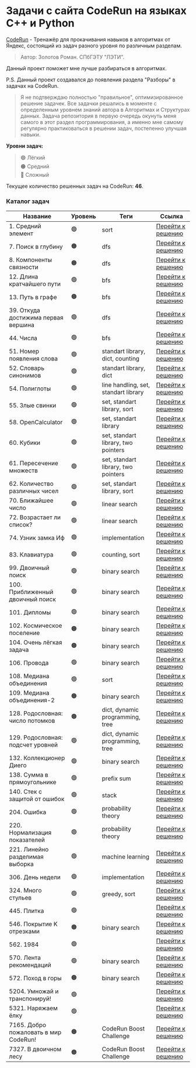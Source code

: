 # Задачи с сайта CodeRun на языках C++ и Python

<a href="https://coderun.yandex.ru/">CodeRun</a> - Тренажёр для прокачивания навыков в алгоритмах от Яндекс, состоящий из задач разного уровня по различным разделам. 

>Автор: Золотов Роман. СПбГЭТУ "ЛЭТИ".

Данный проект поможет мне лучше разбираться в алгоритмах. 

P.S. Данный проект создавался до появления раздела "Разборы" в задачах на CodeRun.

>Я не подтверждаю полностью "правильное", оптимизированное решение задачек. Все задачки решались в моменте с определенным уровнем знаний автора в Алгоритмах и Структурах данных.
>Задача репозитория в первую очередь окунуть меня самого в этот раздел программирования, а именно мне самому регулярно практиковаться в решении задач, постепенно улучшая навыки. 

**Уровни задач:** <br>
>🟢 Лёгкий <br>
>🟠 Средний <br>
>🔴 Сложный <br>

Текущее количество решенных задач на CodeRun: **46**.

### Каталог задач

| Название                                  | Уровень  | Теги                   | Ссылка                 |
|-------------------------------------------|----------|------------------------|------------------------|
| 1. Средний элемент                        | 🟢      | sort                   | <a href="https://github.com/neuezeldaa/Algorithms_CodeRun/blob/main/solution/1.cpp">Перейти к решению</a> |
| 7. Поиск в глубину                        | 🟠      | dfs                    | <a href="https://github.com/neuezeldaa/Algorithms_CodeRun/blob/main/solution/7.cpp">Перейти к решению</a> |
| 8. Компоненты связности                   | 🟠      | dfs                    | <a href="https://github.com/neuezeldaa/Algorithms_CodeRun/blob/main/solution/8.cpp">Перейти к решению</a> |
| 12. Длина кратчайшего пути                | 🟢      | bfs                    | <a href="https://github.com/neuezeldaa/Algorithms_CodeRun/blob/main/solution/12.cpp">Перейти к решению</a> |
| 13. Путь в графе                          | 🟠      | bfs                    | <a href="https://github.com/neuezeldaa/Algorithms_CodeRun/blob/main/solution/13.cpp">Перейти к решению</a> |
| 39. Откуда достижима первая вершина       | 🟢      | dfs                    | <a href="https://github.com/neuezeldaa/Algorithms_CodeRun/blob/main/solution/39.cpp">Перейти к решению</a> |
| 44. Числа                                 | 🟢      | bfs                    | <a href="https://github.com/neuezeldaa/Algorithms_CodeRun/blob/main/solution/44.cpp">Перейти к решению</a> |
| 51. Номер появления слова                 | 🟢      | standart library, dict, counting   | <a href="https://github.com/neuezeldaa/Algorithms_CodeRun/blob/main/solution/51.cpp">Перейти к решению</a> |
| 52. Словарь синонимов                     | 🟢      | standart library, dict | <a href="https://github.com/neuezeldaa/Algorithms_CodeRun/blob/main/solution/52.cpp">Перейти к решению</a> |
| 54. Полиглоты                             | 🟢      | line handling, set, standart library| <a href="https://github.com/neuezeldaa/Algorithms_CodeRun/blob/main/solution/54.cpp">Перейти к решению</a> |
| 55. Злые свинки                           | 🟢      | set, standart library, sort| <a href="https://github.com/neuezeldaa/Algorithms_CodeRun/blob/main/solution/55.cpp">Перейти к решению</a> |
| 58. OpenCalculator                        | 🟢      | set, standart library| <a href="https://github.com/neuezeldaa/Algorithms_CodeRun/blob/main/solution/58.cpp">Перейти к решению</a> |
| 60. Кубики                                | 🟢      | set, standart library, two pointers| <a href="https://github.com/neuezeldaa/Algorithms_CodeRun/blob/main/solution/60.cpp">Перейти к решению</a> |
| 61. Пересечение множеств                  | 🟢      | set, standart library, two pointers| <a href="https://github.com/neuezeldaa/Algorithms_CodeRun/blob/main/solution/61.cpp">Перейти к решению</a> |
| 62. Количество различных чисел            | 🟢      | set, standart library, sort| <a href="https://github.com/neuezeldaa/Algorithms_CodeRun/blob/main/solution/62.cpp">Перейти к решению</a> |
| 70. Ближайшее число                       | 🟢      | linear search | <a href="https://github.com/neuezeldaa/Algorithms_CodeRun/blob/main/solution/70.cpp">Перейти к решению</a> |
| 72. Возрастает ли список?                 | 🟢      | linear search | <a href="https://github.com/neuezeldaa/Algorithms_CodeRun/blob/main/solution/72.cpp">Перейти к решению</a> |
| 74. Узник замка Иф                        | 🟢      | implementation | <a href="https://github.com/neuezeldaa/Algorithms_CodeRun/blob/main/solution/74.cpp">Перейти к решению</a> |
| 83. Клавиатура                            | 🟢      | counting, sort | <a href="https://github.com/neuezeldaa/Algorithms_CodeRun/blob/main/solution/83.cpp">Перейти к решению</a> |
| 99. Двоичный поиск                        | 🟢      | binary search | <a href="https://github.com/neuezeldaa/Algorithms_CodeRun/blob/main/solution/99.cpp">Перейти к решению</a> |
| 100. Приближенный двоичный поиск          | 🟢      | binary search | <a href="https://github.com/neuezeldaa/Algorithms_CodeRun/blob/main/solution/100.cpp">Перейти к решению</a> |
| 101. Дипломы                              | 🟢      | binary search | <a href="https://github.com/neuezeldaa/Algorithms_CodeRun/blob/main/solution/101.cpp">Перейти к решению</a> |
| 102. Космическое поселение                | 🟠      | binary search | <a href="https://github.com/neuezeldaa/Algorithms_CodeRun/blob/main/solution/102.cpp">Перейти к решению</a> |
| 104. Очень лёгкая задача                  | 🟠      | binary search | <a href="https://github.com/neuezeldaa/Algorithms_CodeRun/blob/main/solution/104.cpp">Перейти к решению</a> |
| 106. Провода                              | 🟢      | binary search | <a href="https://github.com/neuezeldaa/Algorithms_CodeRun/blob/main/solution/106.cpp">Перейти к решению</a> |
| 108. Медиана объединения                  | 🟢      | sort | <a href="https://github.com/neuezeldaa/Algorithms_CodeRun/blob/main/solution/108.cpp">Перейти к решению</a> |
| 109. Медиана объединения-2                | 🟠      | binary search | <a href="https://github.com/neuezeldaa/Algorithms_CodeRun/blob/main/solution/109.cpp">Перейти к решению</a> |
| 128. Родословная: число потомков          | 🟠      | dict, dynamic programming, tree | <a href="https://github.com/neuezeldaa/Algorithms_CodeRun/blob/main/solution/128.cpp">Перейти к решению</a> |
| 129. Родословная: подсчет уровней         | 🟢      | dict, dynamic programming, tree | <a href="https://github.com/neuezeldaa/Algorithms_CodeRun/blob/main/solution/129.cpp">Перейти к решению</a> |
| 132. Коллекционер Диего                   | 🟢      | binary search | <a href="https://github.com/neuezeldaa/Algorithms_CodeRun/blob/main/solution/132.cpp">Перейти к решению</a> |
| 138. Сумма в прямоугольнике               | 🟢      | prefix sum | <a href="https://github.com/neuezeldaa/Algorithms_CodeRun/blob/main/solution/138.cpp">Перейти к решению</a> |
| 140. Стек с защитой от ошибок             | 🟢      | stack | <a href="https://github.com/neuezeldaa/Algorithms_CodeRun/blob/main/solution/140.cpp">Перейти к решению</a> |
| 204. Ошибка                               | 🟢      | probability theory | <a href="https://github.com/neuezeldaa/Algorithms_CodeRun/blob/main/solution/204.cpp">Перейти к решению</a> |
| 220. Нормализация показателей             | 🟢      | probability theory | <a href="https://github.com/neuezeldaa/Algorithms_CodeRun/blob/main/solution/220.py">Перейти к решению</a> |
| 221. Линейно разделимая выборка           | 🟢      | machine learning | <a href="[https://github.com/neuezeldaa/Algorithms_CodeRun/blob/main/solution/220.py](https://github.com/neuezeldaa/Algorithms_CodeRun/blob/main/solution/221/221__%D0%9B%D0%B8%D0%BD%D0%B5%D0%B9%D0%BD%D0%BE_%D1%80%D0%B0%D0%B7%D0%B4%D0%B5%D0%BB%D0%B8%D0%BC%D0%B0%D1%8F_%D0%B2%D1%8B%D0%B1%D0%BE%D1%80%D0%BA%D0%B0.ipynb)">Перейти к решению</a> |
| 306. День недели                          | 🟢      | implementation | <a href="https://github.com/neuezeldaa/Algorithms_CodeRun/blob/main/solution/306.cpp">Перейти к решению</a> |
| 324. Много стульев                        | 🟢      | greedy, sort | <a href="https://github.com/neuezeldaa/Algorithms_CodeRun/blob/main/solution/324.cpp">Перейти к решению</a> |
| 445. Плитка                               | 🟢      |  | <a href="https://github.com/neuezeldaa/Algorithms_CodeRun/blob/main/solution/445.cpp">Перейти к решению</a> |
| 546. Покрытие K отрезками                 | 🟠      | binary search | <a href="https://github.com/neuezeldaa/Algorithms_CodeRun/blob/main/solution/546.cpp">Перейти к решению</a> |
| 562. 1984                                 | 🟢      |  | <a href="https://github.com/neuezeldaa/Algorithms_CodeRun/blob/main/solution/562.cpp">Перейти к решению</a> |
| 570. Лента рекомендаций                   | 🟢      | binary search | <a href="https://github.com/neuezeldaa/Algorithms_CodeRun/blob/main/solution/570.cpp">Перейти к решению</a> |
| 572. Поход в горы                         | 🟠      | binary search | <a href="https://github.com/neuezeldaa/Algorithms_CodeRun/blob/main/solution/572.cpp">Перейти к решению</a> |
| 5204. Умножай и транспонируй!             | 🟢      |  | <a href="https://github.com/neuezeldaa/Algorithms_CodeRun/blob/main/solution/5204.cpp">Перейти к решению</a> |
| 5321. Наряжаем ёлку                       | 🟢      |  | <a href="https://github.com/neuezeldaa/Algorithms_CodeRun/blob/main/solution/5321.cpp">Перейти к решению</a> |
| 7165. Добро пожаловать в мир CodeRun!     | 🟠      | CodeRun Boost Challenge | <a href="https://github.com/neuezeldaa/Algorithms_CodeRun/blob/main/solution/7165.cpp">Перейти к решению</a> |
| 7327. В двоичном лесу                     | 🟠      | CodeRun Boost Challenge | <a href="https://github.com/neuezeldaa/Algorithms_CodeRun/blob/main/solution/7327.cpp">Перейти к решению</a> |


